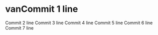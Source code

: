 # vanCommit 1 line
Commit 2 line
Commit 3 line
Commit 4 line
Commit 5 line
Commit 6 line
Commit 7 line
